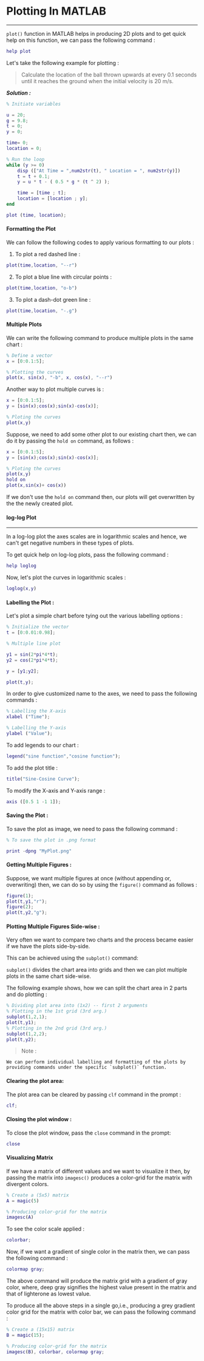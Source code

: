 # Plotting In MATLAB

---

`plot()` function in MATLAB helps in producing 2D plots and to get quick help on this function, we can pass the following command :

```matlab
help plot
```

Let's take the following example for plotting :

> Calculate the location of the ball thrown upwards at every 0.1 seconds until it reaches the ground when the initial velocity is 20 m/s.

**_Solution :_**

```matlab
% Initiate variables

u = 20;
g = 9.8;
t = 0;
y = 0;

time= 0;
location = 0;

% Run the loop
while (y >= 0)
    disp (["At Time = ",num2str(t), " Location = ", num2str(y)])
    t = t + 0.1;
    y = u * t - ( 0.5 * g * (t ^ 2) );

    time = [time ; t];
    location = [location ; y];
end

plot (time, location);
```

#### Formatting the Plot

We can follow the following codes to apply various formatting to our plots :

1. To plot a red dashed line :

```matlab
plot(time,location, "--r")
```

2. To plot a blue line with circular points :

```matlab
plot(time,location, "o-b")
```

3. To plot a dash-dot green line :

```matlab
plot(time,location, "-.g")
```

#### Multiple Plots

We can write the following command to produce multiple plots in the same chart :

```matlab
% Define a vector
x = [0:0.1:5];

% Plotting the curves
plot(x, sin(x), "-b", x, cos(x), "--r")
```

Another way to plot multiple curves is :

```matlab
x = [0:0.1:5];
y = [sin(x);cos(x);sin(x)-cos(x)];

% Ploting the curves
plot(x,y)
```

Suppose, we need to add some other plot to our existing chart then, we can do it by passing the `hold on` command, as follows :

```matlab
x = [0:0.1:5];
y = [sin(x);cos(x);sin(x)-cos(x)];

% Ploting the curves
plot(x,y)
hold on
plot(x,sin(x)+ cos(x))
```

If we don't use the `hold on` command then, our plots will get overwritten by the the newly created plot.

#### log-log Plot

---

In a log-log plot the axes scales are in logarithmic scales and hence, we can't get negative numbers in these types of plots.

To get quick help on log-log plots, pass the following command :

```matlab
help loglog
```

Now, let's plot the curves in logarithmic scales :

```matlab
loglog(x,y)
```

#### Labelling the Plot :

Let's plot a simple chart before tying out the various labelling options :

```matlab
% Initialize the vector
t = [0:0.01:0.98];

% Multiple line plot

y1 = sin(2*pi*4*t);
y2 = cos(2*pi*4*t);

y = [y1;y2];

plot(t,y);
```

In order to give customized name to the axes, we need to pass the following commands :

```matlab
% Labelling the X-axis
xlabel ("Time");

% Labelling the Y-axis
ylabel ("Value");
```

To add legends to our chart :

```matlab
legend("sine function","cosine function");
```

To add the plot title :

```matlab
title("Sine-Cosine Curve");
```

To modify the X-axis and Y-axis range :

```matlab
axis ([0.5 1 -1 1]);
```

#### Saving the Plot :

To save the plot as image, we need to pass the following command :

```matlab
% To save the plot in .png format

print -dpng "MyPlot.png"
```

#### Getting Multiple Figures :

Suppose, we want multiple figures at once (without appending or, overwriting) then, we can do so by using the `figure()` command as follows :

```matlab
figure(1);
plot(t,y1,"r");
figure(2);
plot(t,y2,"g");
```

#### Plotting Multiple Figures Side-wise :

Very often we want to compare two charts and the process became easier if we have the plots side-by-side.

This can be achieved using the `subplot()` command:

`subplot()` divides the chart area into grids and then we can plot multiple plots in the same chart side-wise.

The following example shows, how we can split the chart area in 2 parts and do plotting :

```matlab
% Dividing plot area into (1x2) -- first 2 arguments
% Plotting in the 1st grid (3rd arg.)
subplot(1,2,1);
plot(t,y1);
% Plotting in the 2nd grid (3rd arg.)
subplot(1,2,2);
plot(t,y2);
```

> Note :

    We can perform individual labelling and formatting of the plots by providing commands under the specific `subplot()` function.

#### Clearing the plot area:

The plot area can be cleared by passing `clf` command in the prompt :

```matlab
clf;
```

#### Closing the plot window :

To close the plot window, pass the `close` command in the prompt:

```matlab
close
```

#### Visualizing Matrix

If we have a matrix of different values and we want to visualize it then, by passing the matrix into `imagesc()` produces a color-grid for the matrix with divergent colors.

```matlab
% Create a (5x5) matrix
A = magic(5)

% Producing color-grid for the matrix
imagesc(A)
```

To see the color scale applied :

```matlab
colorbar;
```

Now, if we want a gradient of single color in the matrix then, we can pass the following command :

```matlab
colormap gray;
```

The above command will produce the matrix grid with a gradient of gray color, where, deep gray signifies the highest value present in the matrix and that of lighterone as lowest value.

To produce all the above steps in a single go,i.e., producing a grey gradient color grid for the matrix with color bar, we can pass the following command :

```matlab
% Create a (15x15) matrix
B = magic(15);

% Producing color-grid for the matrix
imagesc(B), colorbar, colormap gray;
```
